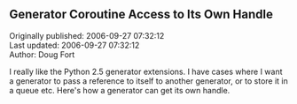 ## Generator Coroutine Access to Its Own Handle  
Originally published: 2006-09-27 07:32:12  
Last updated: 2006-09-27 07:32:12  
Author: Doug Fort  
  
I really like the Python 2.5 generator extensions. I have cases where I want a generator to pass a reference to itself to another generator, or to store it in a queue etc. Here's how a generator can get its own handle.